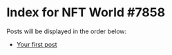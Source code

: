 # Index for NFT World #7858
Posts will be displayed in the order below:

- [Your first post](./001-first.md)

